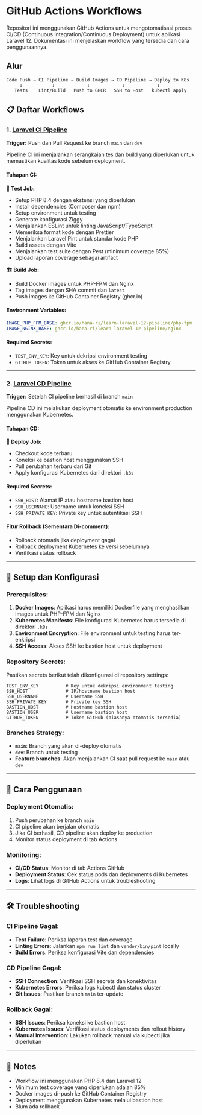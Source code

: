 # GitHub Actions Workflows

Repositori ini menggunakan GitHub Actions untuk mengotomatisasi proses CI/CD (Continuous Integration/Continuous Deployment) untuk aplikasi Laravel 12. Dokumentasi ini menjelaskan workflow yang tersedia dan cara penggunaannya.

## Alur

```
Code Push → CI Pipeline → Build Images → CD Pipeline → Deploy to K8s
     ↓           ↓            ↓            ↓            ↓
   Tests    Lint/Build   Push to GHCR   SSH to Host   kubectl apply
```

## 📋 Daftar Workflows

### 1. [Laravel CI Pipeline](./ci.yml) 
**Trigger:** Push dan Pull Request ke branch `main` dan `dev`

Pipeline CI ini menjalankan serangkaian tes dan build yang diperlukan untuk memastikan kualitas kode sebelum deployment.

#### Tahapan CI:

**🧪 Test Job:**
- Setup PHP 8.4 dengan ekstensi yang diperlukan
- Install dependencies (Composer dan npm)
- Setup environment untuk testing
- Generate konfigurasi Ziggy
- Menjalankan ESLint untuk linting JavaScript/TypeScript
- Memeriksa format kode dengan Prettier
- Menjalankan Laravel Pint untuk standar kode PHP
- Build assets dengan Vite
- Menjalankan test suite dengan Pest (minimum coverage 85%)
- Upload laporan coverage sebagai artifact

**🏗️ Build Job:**
- Build Docker images untuk PHP-FPM dan Nginx
- Tag images dengan SHA commit dan `latest`
- Push images ke GitHub Container Registry (ghcr.io)

#### Environment Variables:
```yaml
IMAGE_PHP_FPM_BASE: ghcr.io/hana-ri/learn-laravel-12-pipeline/php-fpm
IMAGE_NGINX_BASE: ghcr.io/hana-ri/learn-laravel-12-pipeline/nginx
```

#### Required Secrets:
- `TEST_ENV_KEY`: Key untuk dekripsi environment testing
- `GITHUB_TOKEN`: Token untuk akses ke GitHub Container Registry

___

### 2. [Laravel CD Pipeline](./cd.yml)
**Trigger:** Setelah CI pipeline berhasil di branch `main`

Pipeline CD ini melakukan deployment otomatis ke environment production menggunakan Kubernetes.

#### Tahapan CD:

**🚀 Deploy Job:**
- Checkout kode terbaru
- Koneksi ke bastion host menggunakan SSH
- Pull perubahan terbaru dari Git
- Apply konfigurasi Kubernetes dari direktori `.k8s`

#### Required Secrets:
- `SSH_HOST`: Alamat IP atau hostname bastion host
- `SSH_USERNAME`: Username untuk koneksi SSH
- `SSH_PRIVATE_KEY`: Private key untuk autentikasi SSH

#### Fitur Rollback (Sementara Di-comment):
- Rollback otomatis jika deployment gagal
- Rollback deployment Kubernetes ke versi sebelumnya
- Verifikasi status rollback

---

## 🔧 Setup dan Konfigurasi

### Prerequisites:
1. **Docker Images**: Aplikasi harus memiliki Dockerfile yang menghasilkan images untuk PHP-FPM dan Nginx
2. **Kubernetes Manifests**: File konfigurasi Kubernetes harus tersedia di direktori `.k8s`
3. **Environment Encryption**: File environment untuk testing harus ter-enkripsi
4. **SSH Access**: Akses SSH ke bastion host untuk deployment

### Repository Secrets:
Pastikan secrets berikut telah dikonfigurasi di repository settings:

```
TEST_ENV_KEY          # Key untuk dekripsi environment testing
SSH_HOST              # IP/hostname bastion host
SSH_USERNAME          # Username SSH
SSH_PRIVATE_KEY       # Private key SSH
BASTION_HOST          # Hostname bastion host  
BASTION_USER          # Username bastion host
GITHUB_TOKEN          # Token GitHub (biasanya otomatis tersedia)
```

### Branches Strategy:
- **`main`**: Branch yang akan di-deploy otomatis
- **`dev`**: Branch untuk testing
- **Feature branches**: Akan menjalankan CI saat pull request ke `main` atau `dev`

---

## 🚀 Cara Penggunaan

### Deployment Otomatis:
1. Push perubahan ke branch `main`
2. CI pipeline akan berjalan otomatis
3. Jika CI berhasil, CD pipeline akan deploy ke production
4. Monitor status deployment di tab Actions

### Monitoring:
- **CI/CD Status**: Monitor di tab Actions GitHub
- **Deployment Status**: Cek status pods dan deployments di Kubernetes
- **Logs**: Lihat logs di GitHub Actions untuk troubleshooting

---

## 🛠️ Troubleshooting

### CI Pipeline Gagal:
- **Test Failure**: Periksa laporan test dan coverage
- **Linting Errors**: Jalankan `npm run lint` dan `vendor/bin/pint` locally
- **Build Errors**: Periksa konfigurasi Vite dan dependencies

### CD Pipeline Gagal:
- **SSH Connection**: Verifikasi SSH secrets dan konektivitas
- **Kubernetes Errors**: Periksa logs kubectl dan status cluster
- **Git Issues**: Pastikan branch `main` ter-update

### Rollback Gagal:
- **SSH Issues**: Periksa koneksi ke bastion host
- **Kubernetes Issues**: Verifikasi status deployments dan rollout history
- **Manual Intervention**: Lakukan rollback manual via kubectl jika diperlukan

---

## 📝 Notes

- Workflow ini menggunakan PHP 8.4 dan Laravel 12
- Minimum test coverage yang diperlukan adalah 85%
- Docker images di-push ke GitHub Container Registry
- Deployment menggunakan Kubernetes melalui bastion host
- Blum ada rollback